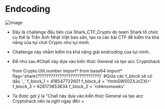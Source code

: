 # Endcoding
![image](https://user-images.githubusercontent.com/128831586/232316356-abc6ebde-67fa-4ea7-a041-eb27ad55316d.png)
- Đây là challenge đầu tiên của Shark_CTF_Crypto do team Shark tổ chức cụ thể là Trần Anh Nhật Việt bao sân, tạo ra các bài CTF để kiểm tra khả năng của tụi chơi Crypto như tụi mình.
- Challenge này nhằm kiểm tra khả năng giải endcoding của tụi mình.
- Đề như sau
    #Chall này dựa vào kiến thức General và tạo acc Cryptohack

    from Crypto.Util.number import*
    from base64 import*
    flag='shark{????????????????????????????}'
    #Giữa các f_block sẽ có dấu '_'
    f_block_1 = 418547722601
    f_block_4 = 'YmlnSW50ZXJnZXI='
    f_block_3 = 626173653634
    f_block_2 = 'rohknomswkv'
- Ta được gợi ý là "Chall này dựa vào kiến thức General và tạo acc Cryptohack nên ta nghĩ ngay đến
    +
